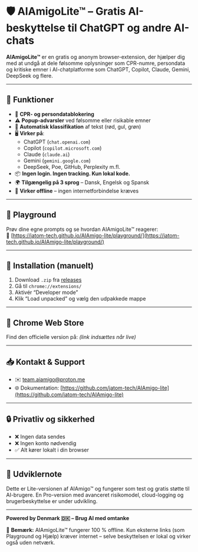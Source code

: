 # 🛡️ AIAmigoLite™ – Gratis AI-beskyttelse til ChatGPT og andre AI-chats

**AIAmigoLite™** er en gratis og anonym browser-extension, der hjælper dig med at undgå at dele følsomme oplysninger som CPR-numre, persondata og kritiske emner i AI-chatplatforme som ChatGPT, Copilot, Claude, Gemini, DeepSeek og flere.

---

## 🎯 Funktioner

- 🚫 **CPR- og persondatablokering**  
- ⚠️ **Popup-advarsler** ved følsomme eller risikable emner  
- 🧠 **Automatisk klassifikation** af tekst (rød, gul, grøn)  
- 🖥️ **Virker på**:  
  - ChatGPT (`chat.openai.com`)  
  - Copilot (`copilot.microsoft.com`)  
  - Claude (`claude.ai`)  
  - Gemini (`gemini.google.com`)  
  - DeepSeek, Poe, GitHub, Perplexity m.fl.  
- 📦 **Ingen login. Ingen tracking. Kun lokal kode.**
- 🌍 **Tilgængelig på 3 sprog** – Dansk, Engelsk og Spansk
- 🔌 **Virker offline** – ingen internetforbindelse kræves

---

## 🧪 Playground

Prøv dine egne prompts og se hvordan AIAmigoLite™ reagerer:  
🔗 [https://jatom-tech.github.io/AIAmigo-lite/playground/](https://jatom-tech.github.io/AIAmigo-lite/playground/)

---

## 🔧 Installation (manuelt)

1. Download `.zip` fra [releases](https://github.com/jatom-tech/AIAmigo-lite/releases)
2. Gå til `chrome://extensions/`  
3. Aktivér “Developer mode”  
4. Klik “Load unpacked” og vælg den udpakkede mappe

---

## 🛒 Chrome Web Store

Find den officielle version på: *(link indsættes når live)*

---

## 📥 Kontakt & Support

- ✉️ [team.aiamigo@proton.me](mailto:team.aiamigo@proton.me)
- 🌐 Dokumentation: [https://github.com/jatom-tech/AIAmigo-lite](https://github.com/jatom-tech/AIAmigo-lite)

---

## 🔒 Privatliv og sikkerhed

- ❌ Ingen data sendes
- ❌ Ingen konto nødvendig
- ✅ Alt kører lokalt i din browser

---

## 📌 Udviklernote

Dette er Lite-versionen af AIAmigo™ og fungerer som test og gratis støtte til AI-brugere. En Pro-version med avanceret risikomodel, cloud-logging og brugerbeskyttelse er under udvikling.

---

**Powered by Denmark 🇩🇰 – Brug AI med omtanke**

📡 **Bemærk:** AIAmigoLite™ fungerer 100 % offline. Kun eksterne links (som Playground og Hjælp) kræver internet – selve beskyttelsen er lokal og virker også uden netværk.
